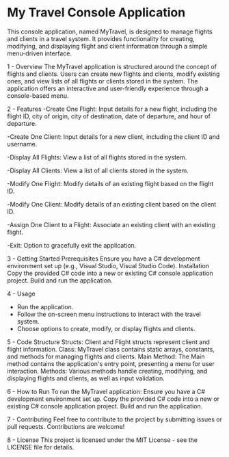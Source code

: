 # My Travel Console Application
This console application, named MyTravel, is designed to manage flights and clients in a travel system. It provides functionality for creating, modifying, and displaying flight and client information through a simple menu-driven interface.

1 - Overview
The MyTravel application is structured around the concept of flights and clients. Users can create new flights and clients, modify existing ones, and view lists of all flights or clients stored in the system. The application offers an interactive and user-friendly experience through a console-based menu.

2 - Features
-Create One Flight: Input details for a new flight, including the flight ID, city of origin, city of destination, date of departure, and hour of departure.

-Create One Client: Input details for a new client, including the client ID and username.

-Display All Flights: View a list of all flights stored in the system.

-Display All Clients: View a list of all clients stored in the system.

-Modify One Flight: Modify details of an existing flight based on the flight ID.

-Modify One Client: Modify details of an existing client based on the client ID.

-Assign One Client to a Flight: Associate an existing client with an existing flight.

-Exit: Option to gracefully exit the application.

3 - Getting Started
Prerequisites
Ensure you have a C# development environment set up (e.g., Visual Studio, Visual Studio Code).
Installation
Copy the provided C# code into a new or existing C# console application project.
Build and run the application.

4 - Usage
- Run the application.
- Follow the on-screen menu instructions to interact with the travel system.
- Choose options to create, modify, or display flights and clients.

5 - Code Structure
Structs: Client and Flight structs represent client and flight information.
Class: MyTravel class contains static arrays, constants, and methods for managing flights and clients.
Main Method: The Main method contains the application's entry point, presenting a menu for user interaction.
Methods: Various methods handle creating, modifying, and displaying flights and clients, as well as input validation.

6 - How to Run
To run the MyTravel application:
Ensure you have a C# development environment set up.
Copy the provided C# code into a new or existing C# console application project.
Build and run the application.

7 - Contributing
Feel free to contribute to the project by submitting issues or pull requests. Contributions are welcome!

8 - License
This project is licensed under the MIT License - see the LICENSE file for details.
